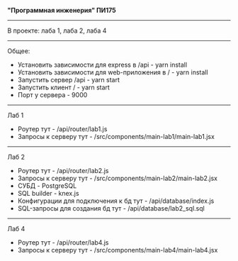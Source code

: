 **"Программная инженерия" ПИ175**

---

В проекте: лаба 1, лаба 2, лаба 4

---
Общее:
* Установить зависимости для express в /api - yarn install
* Установить зависимости для web-приложения в / - yarn install
* Запустить сервер /api - yarn start
* Запустить клиент / - yarn start
* Порт у сервера - 9000

---
Лаб 1
* Роутер тут - /api/router/lab1.js
* Запросы к серверу тут - /src/components/main-lab1/main-lab1.jsx

---
Лаб 2
* Роутер тут - /api/router/lab2.js
* Запросы к серверу тут - /src/components/main-lab2/main-lab2.jsx
* СУБД - PostgreSQL
* SQL builder - knex.js
* Конфигурации для подключения к бд тут - /api/database/index.js
* SQL-запросы для создания бд тут - /api/database/lab2_sql.sql
---
Лаб 4
* Роутер тут - /api/router/lab4.js
* Запросы к серверу тут - /src/components/main-lab4/main-lab4.jsx
